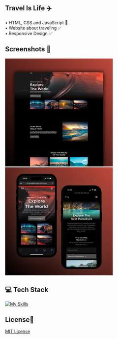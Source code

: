 ## Travel Is Life ✈️
• HTML, CSS and JavaScript 📂 <br>
• Website about traveling ✅ <br>
• Responsive Design ✅

## Screenshots 📱
<img src="img/1 Travel Is Life.jpg" width="350"> <img src="img/2 Travel Is Life.jpg" width="350">

## 💻 Tech Stack
[![My Skills](https://skillicons.dev/icons?i=html,css,javascript)](https://skillicons.dev)

## License🔐
[MIT License](LICENSE)
